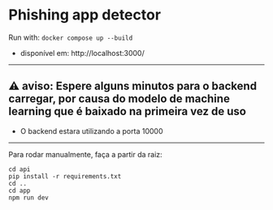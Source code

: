 # Phishing app detector
Run with:
```docker compose up --build```


- disponível em: http://localhost:3000/

---
**⚠️ aviso:** Espere alguns minutos para o backend carregar, por causa do modelo de machine learning que é baixado na primeira vez de uso
---
- O backend estara utilizando a porta 10000

---
Para rodar manualmente, faça a partir da raiz:
```
cd api
pip install -r requirements.txt
cd ..
cd app
npm run dev
```